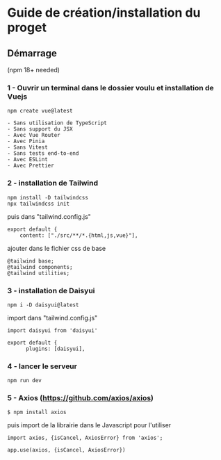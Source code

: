 # Guide de création/installation du proget

## Démarrage

(npm 18+ needed)

### 1 - Ouvrir un terminal dans le dossier voulu et installation de Vuejs

    npm create vue@latest

    - Sans utilisation de TypeScript
    - Sans support du JSX
    - Avec Vue Router
    - Avec Pinia
    - Sans Vitest
    - Sans tests end-to-end
    - Avec ESLint
    - Avec Prettier

### 2 - installation de Tailwind

    npm install -D tailwindcss
    npx tailwindcss init

puis dans "tailwind.config.js"

    export default {
        content: ["./src/**/*.{html,js,vue}"],

ajouter dans le fichier css de base
    
    @tailwind base;
    @tailwind components;
    @tailwind utilities;

### 3 - installation de Daisyui

    npm i -D daisyui@latest

import dans "tailwind.config.js"

    import daisyui from 'daisyui'

    export default {
          plugins: [daisyui],

### 4 - lancer le serveur

    npm run dev

### 5 - Axios (https://github.com/axios/axios)

    $ npm install axios

puis import de la librairie dans le Javascript pour l'utiliser

    import axios, {isCancel, AxiosError} from 'axios';

    app.use(axios, {isCancel, AxiosError})
